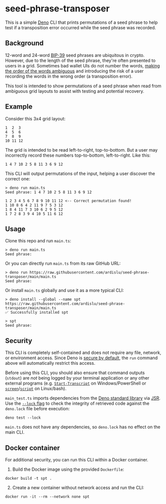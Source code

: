 # seed-phrase-transposer

This is a simple [Deno](https://deno.land/) CLI that prints permutations of a
seed phrase to help test if a transposition error occurred while the seed phrase
was recorded.

## Background

12-word and 24-word
[BIP-39](https://github.com/bitcoin/bips/blob/master/bip-0039.mediawiki) seed
phrases are ubiquitous in crypto. However, due to the length of the seed phrase,
they're often presented to users in a grid. Sometimes bad wallet UIs do not
number the words,
[making the order of the words ambiguous](https://knowyourmeme.com/memes/dont-dead-open-inside)
and introducing the risk of a user recording the words in the wrong order (a
transposition error).

This tool is intended to show permutations of a seed phrase when read from
ambiguous grid layouts to assist with testing and potential recovery.

## Example

Consider this 3x4 grid layout:

```
1  2  3
4  5  6
7  8  9
10 11 12
```

The grid is intended to be read left-to-right, top-to-bottom. But a user may
incorrectly record these numbers top-to-bottom, left-to-right. Like this:

```
1 4 7 10 2 5 8 11 3 6 9 12
```

This CLI will output permutations of the input, helping a user discover the
correct one:

```
> deno run main.ts
Seed phrase: 1 4 7 10 2 5 8 11 3 6 9 12

1 2 3 4 5 6 7 8 9 10 11 12 <-- Correct permutation found!
1 10 8 6 4 2 11 9 7 5 3 12
1 8 4 11 7 3 10 6 2 9 5 12
1 7 2 8 3 9 4 10 5 11 6 12
```

## Usage

Clone this repo and run `main.ts`:

```
> deno run main.ts
Seed phrase:
```

Or you can directly run `main.ts` from its raw GitHub URL:

```
> deno run https://raw.githubusercontent.com/ardislu/seed-phrase-transposer/main/main.ts
Seed phrase:
```

Or install `main.ts` globally and use it as a more typical CLI:

```
> deno install --global --name spt https://raw.githubusercontent.com/ardislu/seed-phrase-transposer/main/main.ts
✅ Successfully installed spt

> spt
Seed phrase:
```

## Security

This CLI is completely self-contained and does not require any file, network, or
environment access. Since Deno is
[secure by default](https://docs.deno.com/runtime/manual/basics/permissions),
the `run` command above will automatically restrict this access.

Before using this CLI, you should also ensure that command outputs (`stdout`)
are _not_ being logged by your terminal application or any other external
programs (e.g.
[`Start-Transcript`](https://learn.microsoft.com/en-us/powershell/module/microsoft.powershell.host/start-transcript)
on Windows/PowerShell or
[`screen`](https://manpages.ubuntu.com/manpages/trusty/en/man1/screen.1.html)/[`script`](https://manpages.ubuntu.com/manpages/trusty/en/man1/script.1.html)
on Linux/bash).

`main_test.ts` imports dependencies from the
[Deno standard library](https://docs.deno.com/runtime/manual/basics/standard_library)
via [JSR](https://jsr.io/@std). Use the
[`--lock` flag](https://docs.deno.com/runtime/manual/basics/modules/integrity_checking)
to check the integrity of retrieved code against the `deno.lock` file before
execution:

```
deno test --lock
```

`main.ts` does not have any dependencies, so `deno.lock` has no effect on the
main CLI.

## Docker container

For additional security, you can run this CLI within a Docker container.

1. Build the Docker image using the provided `Dockerfile`:

```
docker build -t spt .
```

2. Create a new container without network access and run the CLI:

```
docker run -it --rm --network none spt
```
